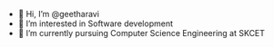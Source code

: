- 👋 Hi, I’m @geetharavi
- 👀 I’m interested in Software development  
- 🌱 I’m currently pursuing Computer Science Engineering at SKCET
  

<!---
geetharavi18/geetharavi18 is a ✨ special ✨ repository because its `README.md` (this file) appears on your GitHub profile.
You can click the Preview link to take a look at your changes.
--->
